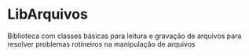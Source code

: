 # LibArquivos

Biblioteca com classes básicas para leitura e gravação de arquivos para resolver problemas rotineiros na manipulação de arquivos
